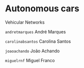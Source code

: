 # Autonomous cars
Vehicular Networks

`andretmarques` André Marques 

`carolinabsantos` Carolina Santos

`joaoachando` João Achando 

`miguelrnf` Miguel Franco 
